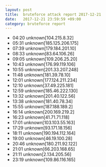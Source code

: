 ```yaml
---
layout: post
title:  bruteforce attack report 2017-12-21
date:   2017-12-21 23:59:59 +09:00
category: bruteforce report
---
```


* 04:20 unknown[104.215.8.32]
* 05:31 unknown[185.125.206.175]
* 07:39 unknown[179.184.201.10]
* 08:33 unknown[83.64.106.26]
* 09:05 unknown[109.206.25.20]
* 10:43 unknown[176.99.119.106]
* 10:55 unknown[201.33.207.248]
* 11:48 unknown[181.39.78.10]
* 12:01 unknown[177.124.211.234]
* 12:10 unknown[37.49.225.181]
* 12:59 unknown[185.46.222.130]
* 13:32 unknown[201.40.122.56]
* 13:38 unknown[181.40.78.34]
* 15:55 unknown[187.188.189.2]
* 16:14 unknown[200.169.219.2]
* 16:23 unknown[41.71.71.118]
* 17:01 unknown[103.103.55.163]
* 17:29 unknown[93.171.18.156]
* 18:11 unknown[190.194.112.164]
* 19:00 unknown[46.19.100.28]
* 20:46 unknown[180.211.92.122]
* 21:01 unknown[66.203.168.65]
* 21:11 unknown[2.134.205.56]
* 23:19 unknown[109.86.116.165]
